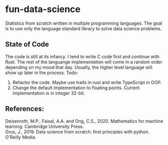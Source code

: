 # fun-data-science
Statistics from scratch written in multiple programming languages. The goal is to use only the language standard library to solve data science problems.

## State of Code
The code is still at its infancy. I tend to write C code first and continue with Rust. The rest of the languange implementation will come in a random order depending on my mood that day. Usually, the higher level language will show up later in the process. Todo:
1. Refactor the code. Maybe use traits in rust and write TypeScript in OOP.
2. Change the default implementation to floating points. Current implementation is in integer 32-bit. 

## References:
Deisenroth, M.P., Faisal, A.A. and Ong, C.S., 2020. Mathematics for machine learning. Cambridge University Press.</br>
Grus, J., 2019. Data science from scratch: first principles with python. O'Reilly Media.

